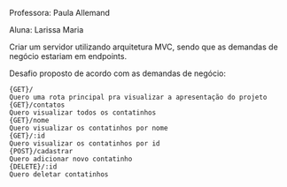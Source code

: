 Professora: Paula Allemand

Aluna: Larissa Maria

Criar um servidor utilizando arquitetura MVC, sendo que as demandas de negócio estariam em endpoints.

Desafio proposto de acordo com as demandas de negócio:

    {GET}/
    Quero uma rota principal pra visualizar a apresentação do projeto
    {GET}/contatos
    Quero visualizar todos os contatinhos
    {GET}/nome
    Quero visualizar os contatinhos por nome
    {GET}/:id
    Quero visualizar os contatinhos por id
    {POST}/cadastrar
    Quero adicionar novo contatinho
    {DELETE}/:id
    Quero deletar contatinhos
